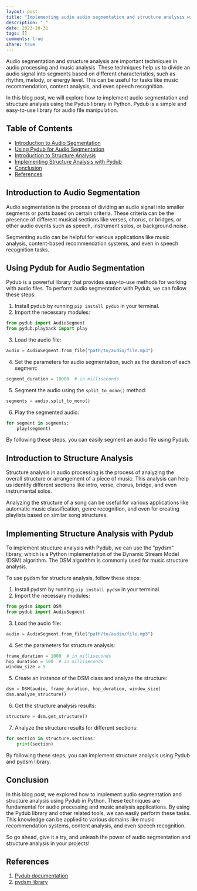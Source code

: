 ```yaml
---
layout: post
title: "Implementing audio audio segmentation and structure analysis with Pydub"
description: " "
date: 2023-10-31
tags: []
comments: true
share: true
---
```


Audio segmentation and structure analysis are important techniques in audio processing and music analysis. These techniques help us to divide an audio signal into segments based on different characteristics, such as rhythm, melody, or energy level. This can be useful for tasks like music recommendation, content analysis, and even speech recognition.

In this blog post, we will explore how to implement audio segmentation and structure analysis using the Pydub library in Python. Pydub is a simple and easy-to-use library for audio file manipulation.

## Table of Contents
- [Introduction to Audio Segmentation](#introduction-to-audio-segmentation)
- [Using Pydub for Audio Segmentation](#using-pydub-for-audio-segmentation)
- [Introduction to Structure Analysis](#introduction-to-structure-analysis)
- [Implementing Structure Analysis with Pydub](#implementing-structure-analysis-with-pydub)
- [Conclusion](#conclusion)
- [References](#references)

## Introduction to Audio Segmentation

Audio segmentation is the process of dividing an audio signal into smaller segments or parts based on certain criteria. These criteria can be the presence of different musical sections like verses, chorus, or bridges, or other audio events such as speech, instrument solos, or background noise.

Segmenting audio can be helpful for various applications like music analysis, content-based recommendation systems, and even in speech recognition tasks.

## Using Pydub for Audio Segmentation

Pydub is a powerful library that provides easy-to-use methods for working with audio files. To perform audio segmentation with Pydub, we can follow these steps:

1. Install pydub by running `pip install pydub` in your terminal.
2. Import the necessary modules:
```python
from pydub import AudioSegment
from pydub.playback import play
```
3. Load the audio file:
```python
audio = AudioSegment.from_file("path/to/audio/file.mp3")
```
4. Set the parameters for audio segmentation, such as the duration of each segment:
```python
segment_duration = 10000  # in milliseconds
```
5. Segment the audio using the `split_to_mono()` method:
```python
segments = audio.split_to_mono()
```
6. Play the segmented audio:
```python
for segment in segments:
    play(segment)
```

By following these steps, you can easily segment an audio file using Pydub.

## Introduction to Structure Analysis

Structure analysis in audio processing is the process of analyzing the overall structure or arrangement of a piece of music. This analysis can help us identify different sections like intro, verse, chorus, bridge, and even instrumental solos.

Analyzing the structure of a song can be useful for various applications like automatic music classification, genre recognition, and even for creating playlists based on similar song structures.

## Implementing Structure Analysis with Pydub

To implement structure analysis with Pydub, we can use the "pydsm" library, which is a Python implementation of the Dynamic Stream Model (DSM) algorithm. The DSM algorithm is commonly used for music structure analysis.

To use pydsm for structure analysis, follow these steps:

1. Install pydsm by running `pip install pydsm` in your terminal.
2. Import the necessary modules:
```python
from pydsm import DSM
from pydub import AudioSegment
```
3. Load the audio file:
```python
audio = AudioSegment.from_file("path/to/audio/file.mp3")
```
4. Set the parameters for structure analysis:
```python
frame_duration = 1000  # in milliseconds
hop_duration = 500  # in milliseconds
window_size = 5
```
5. Create an instance of the DSM class and analyze the structure:
```python
dsm = DSM(audio, frame_duration, hop_duration, window_size)
dsm.analyze_structure()
```
6. Get the structure analysis results:
```python
structure = dsm.get_structure()
```
7. Analyze the structure results for different sections:
```python
for section in structure.sections:
    print(section)
```

By following these steps, you can implement structure analysis using Pydub and pydsm library.

## Conclusion

In this blog post, we explored how to implement audio segmentation and structure analysis using Pydub in Python. These techniques are fundamental for audio processing and music analysis applications. By using the Pydub library and other related tools, we can easily perform these tasks. This knowledge can be applied to various domains like music recommendation systems, content analysis, and even speech recognition.

So go ahead, give it a try, and unleash the power of audio segmentation and structure analysis in your projects!

## References

1. [Pydub documentation](https://github.com/jiaaro/pydub)
2. [pydsm library](https://github.com/jserra/pydsm)